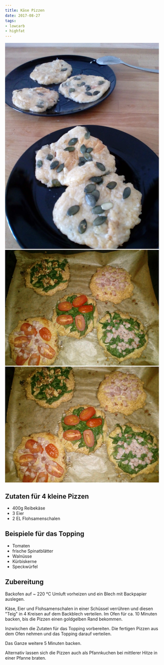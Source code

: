 ```yaml
---
title: Käse Pizzen
date: 2017-08-27
tags:
- lowcarb
- highfat
---
```


![](/img/Kaese-Pizzen-1.jpg)
![](/img/Kaese-Pizzen-2.jpg)
![](/img/Kaese-Pizzen-3.jpg)

## Zutaten für 4 kleine Pizzen
- 400g  Reibekäse
- 3     Eier
- 2 EL  Flohsamenschalen

## Beispiele für das Topping
- Tomaten
- frische Spinatblätter
- Walnüsse
- Kürbiskerne
- Speckwürfel

## Zubereitung
Backofen auf ~ 220 ℃ Umluft vorheizen und ein Blech mit Backpapier auslegen.

Käse, Eier und Flohsamenschalen in einer Schüssel verrühren und diesen "Teig" in 4 Kreisen auf dem Backblech verteilen. Im Ofen für ca. 10 Minuten backen, bis die Pizzen einen goldgelben Rand bekommen.

Inzwischen die Zutaten für das Topping vorbereiten. Die fertigen Pizzen aus dem Ofen nehmen und das Topping darauf verteilen.

Das Ganze weitere 5 Minuten backen.

Alternativ lassen sich die Pizzen auch als Pfannkuchen bei mittlerer Hitze in einer Pfanne braten.
